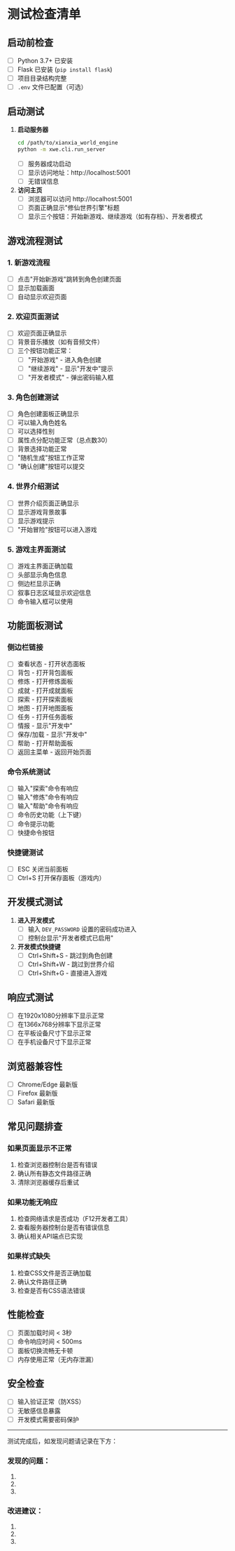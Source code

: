 # 测试检查清单

## 启动前检查

- [ ] Python 3.7+ 已安装
- [ ] Flask 已安装 (`pip install flask`)
- [ ] 项目目录结构完整
- [ ] `.env` 文件已配置（可选）

## 启动测试

1. **启动服务器**
   ```bash
   cd /path/to/xianxia_world_engine
   python -m xwe.cli.run_server
   ```
   - [ ] 服务器成功启动
   - [ ] 显示访问地址：http://localhost:5001
   - [ ] 无错误信息

2. **访问主页**
   - [ ] 浏览器可以访问 http://localhost:5001
   - [ ] 页面正确显示"修仙世界引擎"标题
   - [ ] 显示三个按钮：开始新游戏、继续游戏（如有存档）、开发者模式

## 游戏流程测试

### 1. 新游戏流程
- [ ] 点击"开始新游戏"跳转到角色创建页面
- [ ] 显示加载画面
- [ ] 自动显示欢迎页面

### 2. 欢迎页面测试
- [ ] 欢迎页面正确显示
- [ ] 背景音乐播放（如有音频文件）
- [ ] 三个按钮功能正常：
  - [ ] "开始游戏" - 进入角色创建
  - [ ] "继续游戏" - 显示"开发中"提示
  - [ ] "开发者模式" - 弹出密码输入框

### 3. 角色创建测试
- [ ] 角色创建面板正确显示
- [ ] 可以输入角色姓名
- [ ] 可以选择性别
- [ ] 属性点分配功能正常（总点数30）
- [ ] 背景选择功能正常
- [ ] "随机生成"按钮工作正常
- [ ] "确认创建"按钮可以提交

### 4. 世界介绍测试
- [ ] 世界介绍页面正确显示
- [ ] 显示游戏背景故事
- [ ] 显示游戏提示
- [ ] "开始冒险"按钮可以进入游戏

### 5. 游戏主界面测试
- [ ] 游戏主界面正确加载
- [ ] 头部显示角色信息
- [ ] 侧边栏显示正确
- [ ] 叙事日志区域显示欢迎信息
- [ ] 命令输入框可以使用

## 功能面板测试

### 侧边栏链接
- [ ] 查看状态 - 打开状态面板
- [ ] 背包 - 打开背包面板
- [ ] 修炼 - 打开修炼面板
- [ ] 成就 - 打开成就面板
- [ ] 探索 - 打开探索面板
- [ ] 地图 - 打开地图面板
- [ ] 任务 - 打开任务面板
- [ ] 情报 - 显示"开发中"
- [ ] 保存/加载 - 显示"开发中"
- [ ] 帮助 - 打开帮助面板
- [ ] 返回主菜单 - 返回开始页面

### 命令系统测试
- [ ] 输入"探索"命令有响应
- [ ] 输入"修炼"命令有响应
- [ ] 输入"帮助"命令有响应
- [ ] 命令历史功能（上下键）
- [ ] 命令提示功能
- [ ] 快捷命令按钮

### 快捷键测试
- [ ] ESC 关闭当前面板
- [ ] Ctrl+S 打开保存面板（游戏内）

## 开发模式测试

1. **进入开发模式**
   - [ ] 输入 `DEV_PASSWORD` 设置的密码成功进入
   - [ ] 控制台显示"开发者模式已启用"

2. **开发模式快捷键**
   - [ ] Ctrl+Shift+S - 跳过到角色创建
   - [ ] Ctrl+Shift+W - 跳过到世界介绍
   - [ ] Ctrl+Shift+G - 直接进入游戏

## 响应式测试

- [ ] 在1920x1080分辨率下显示正常
- [ ] 在1366x768分辨率下显示正常
- [ ] 在平板设备尺寸下显示正常
- [ ] 在手机设备尺寸下显示正常

## 浏览器兼容性

- [ ] Chrome/Edge 最新版
- [ ] Firefox 最新版
- [ ] Safari 最新版

## 常见问题排查

### 如果页面显示不正常
1. 检查浏览器控制台是否有错误
2. 确认所有静态文件路径正确
3. 清除浏览器缓存后重试

### 如果功能无响应
1. 检查网络请求是否成功（F12开发者工具）
2. 查看服务器控制台是否有错误信息
3. 确认相关API端点已实现

### 如果样式缺失
1. 检查CSS文件是否正确加载
2. 确认文件路径正确
3. 检查是否有CSS语法错误

## 性能检查

- [ ] 页面加载时间 < 3秒
- [ ] 命令响应时间 < 500ms
- [ ] 面板切换流畅无卡顿
- [ ] 内存使用正常（无内存泄漏）

## 安全检查

- [ ] 输入验证正常（防XSS）
- [ ] 无敏感信息暴露
- [ ] 开发模式需要密码保护

---

测试完成后，如发现问题请记录在下方：

### 发现的问题：
1.
2.
3.

### 改进建议：
1.
2.
3.
